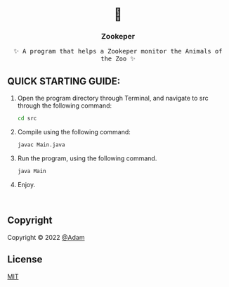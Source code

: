 <!-- PROJECT LOGO -->
<h1 align="center">🦁</h1>
<h3 align="center">Zookeper</h3>

  <p align="center">
    <samp>✨ A program that helps a Zookeper monitor the Animals of the Zoo ✨</samp><br>
    

## QUICK STARTING GUIDE:
1. Open the program directory through Terminal, and navigate to src through the following command:

	```sh
    cd src
    ```
2. Compile using the following command:

    ```sh
    javac Main.java
    ```

3. Run the program, using the following command.

	```sh
	java Main
	```

4. Enjoy. 
<br/>

<!-- CONTRIBUTING GUIDELINES -->

<!-- LICENSE -->
## Copyright

Copyright © 2022 [@Adam](https://AdamDoing.Tech)

## License

[MIT](https://github.com/AdamDoingTech/Zookeeper/blob/main/LICENSE)
